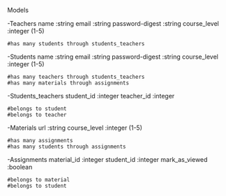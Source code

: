 Models

  -Teachers
    name :string
    email :string
    password-digest :string
    course_level :integer (1-5)

    #has many students through students_teachers


  -Students
    name :string
    email :string
    password-digest :string
    course_level :integer (1-5)

    #has many teachers through students_teachers
    #has many materials through assignments


  -Students_teachers
    student_id :integer
    teacher_id :integer

    #belongs to student
    #belongs to teacher


  -Materials
    url :string
    course_level :integer (1-5)

    #has many assignments
    #has many students through assignments


  -Assignments
    material_id :integer
    student_id :integer
    mark_as_viewed :boolean

    #belongs to material
    #belongs to student
